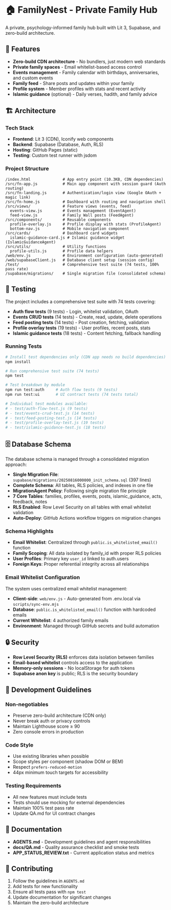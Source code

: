# 🏠 FamilyNest - Private Family Hub

A private, psychology-informed family hub built with Lit 3, Supabase, and zero-build architecture.

## 🚀 Features

- **Zero-build CDN architecture** - No bundlers, just modern web standards
- **Private family spaces** - Email whitelist-based access control
- **Events management** - Family calendar with birthdays, anniversaries, and custom events
- **Family feed** - Share posts and updates within your family
- **Profile system** - Member profiles with stats and recent activity
- **Islamic guidance** (optional) - Daily verses, hadith, and family advice

## 🏗️ Architecture

### Tech Stack
- **Frontend**: Lit 3 (CDN), Iconify web components
- **Backend**: Supabase (Database, Auth, RLS)
- **Hosting**: GitHub Pages (static)
- **Testing**: Custom test runner with jsdom

### Project Structure

```
/index.html              # App entry point (10.3KB, CDN dependencies)
/src/fn-app.js           # Main app component with session guard (Auth routing)
/src/fn-landing.js       # Authentication/login view (Google OAuth + magic link)
/src/fn-home.js          # Dashboard with routing and navigation shell
/src/views/              # Feature views (events, feed)
  events-view.js         # Events management (EventAgent)
  feed-view.js           # Family Wall posts (FeedAgent)
/src/components/         # Reusable components
  profile-overlay.js     # Profile display with stats (ProfileAgent)
  bottom-nav.js          # Mobile navigation component
/src/cards/              # Dashboard card widgets
  islamic-guidance-card.js # Islamic guidance widget (IslamicGuidanceAgent)
/src/utils/              # Utility functions
  profile-utils.js       # Profile data helpers
/web/env.js              # Environment configuration (auto-generated)
/web/supabaseClient.js   # Database client setup (session config)
/test/                   # Comprehensive test suite (74 tests, 100% pass rate)
/supabase/migrations/    # Single migration file (consolidated schema)
```

## 🧪 Testing

The project includes a comprehensive test suite with 74 tests covering:

- **Auth flow tests** (9 tests) - Login, whitelist validation, OAuth
- **Events CRUD tests** (14 tests) - Create, read, update, delete operations
- **Feed posting tests** (14 tests) - Post creation, fetching, validation
- **Profile overlay tests** (19 tests) - User profiles, recent posts, stats
- **Islamic guidance tests** (18 tests) - Content fetching, fallback handling

### Running Tests

```bash
# Install test dependencies only (CDN app needs no build dependencies)
npm install

# Run comprehensive test suite (74 tests)
npm test

# Test breakdown by module
npm run test:auth     # Auth flow tests (9 tests)
npm run test:ui       # UI contract tests (74 tests total)

# Individual test modules available:
# - test/auth-flow-test.js (9 tests) 
# - test/events-crud-test.js (14 tests)
# - test/feed-posting-test.js (14 tests) 
# - test/profile-overlay-test.js (19 tests)
# - test/islamic-guidance-test.js (18 tests)
```

## 🗄️ Database Schema

The database schema is managed through a consolidated migration approach:

- **Single Migration File**: `supabase/migrations/20250816000000_init_schema.sql` (397 lines)
- **Complete Schema**: All tables, RLS policies, and indexes in one file
- **MigrationAgent Policy**: Following single migration file principle
- **7 Core Tables**: families, profiles, events, posts, islamic_guidance, acts, feedback, notes
- **RLS Enabled**: Row Level Security on all tables with email whitelist validation
- **Auto-Deploy**: GitHub Actions workflow triggers on migration changes

### Schema Highlights
- **Email Whitelist**: Centralized through `public.is_whitelisted_email()` function
- **Family Scoping**: All data isolated by family_id with proper RLS policies  
- **User Profiles**: Primary key `user_id` linked to auth.users
- **Foreign Keys**: Proper referential integrity across all relationships

### Email Whitelist Configuration

The system uses centralized email whitelist management:

- **Client-side**: `web/env.js` - Auto-generated from .env.local via `scripts/sync-env.mjs`
- **Database**: `public.is_whitelisted_email()` function with hardcoded emails  
- **Current Whitelist**: 4 authorized family emails
- **Environment**: Managed through GitHub secrets and build automation

## 🔒 Security

- **Row Level Security (RLS)** enforces data isolation between families
- **Email-based whitelist** controls access to the application
- **Memory-only sessions** - No localStorage for auth tokens
- **Supabase anon key** is public; RLS is the security boundary

## 🎯 Development Guidelines

### Non-negotiables
- Preserve zero-build architecture (CDN only)
- Never break auth or privacy controls
- Maintain Lighthouse score ≥ 90
- Zero console errors in production

### Code Style
- Use existing libraries when possible
- Scope styles per component (shadow DOM or BEM)
- Respect `prefers-reduced-motion`
- 44px minimum touch targets for accessibility

### Testing Requirements
- All new features must include tests
- Tests should use mocking for external dependencies
- Maintain 100% test pass rate
- Update QA.md for UI contract changes

## 📖 Documentation

- **AGENTS.md** - Development guidelines and agent responsibilities
- **docs/QA.md** - Quality assurance checklist and smoke tests
- **APP_STATUS_REVIEW.txt** - Current application status and metrics

## 🤝 Contributing

1. Follow the guidelines in `AGENTS.md`
2. Add tests for new functionality
3. Ensure all tests pass with `npm test`
4. Update documentation for significant changes
5. Maintain the zero-build architecture
